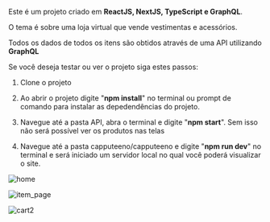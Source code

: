Este é um projeto criado em **ReactJS, NextJS, TypeScript e GraphQL**. 

O tema é sobre uma loja virtual que vende vestimentas e acessórios.

Todos os dados de todos os itens são obtidos através de uma API utilizando **GraphQL**

Se você deseja testar ou ver o projeto siga estes passos:

1. Clone o projeto 

2. Ao abrir o projeto digite "**npm install**" no terminal ou prompt de comando para instalar as depedendências do projeto.

3. Navegue até a pasta API, abra o terminal e digite "**npm start**". Sem isso não será possível ver os produtos nas telas

4. Navegue até a pasta capputeeno/capputeeno e digite "**npm run dev**" no terminal e será iniciado um servidor local no qual você poderá visualizar o site.


![home](https://github.com/Walkerjony/E-commerce-Capputeeno/assets/55608271/df5bcb77-4ef6-40be-a4c9-5bcfcd88191f)

![item_page](https://github.com/Walkerjony/E-commerce-Capputeeno/assets/55608271/af01e8f2-3f17-43e0-9da0-c20f384ecd4f)

![cart2](https://github.com/Walkerjony/E-commerce-Capputeeno/assets/55608271/61b88833-d3fd-4d89-9dde-af5e8b4bea90)
